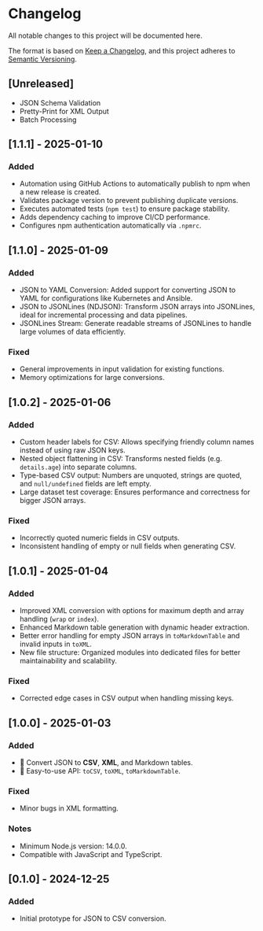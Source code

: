 # Changelog

All notable changes to this project will be documented here.

The format is based on [Keep a Changelog](https://keepachangelog.com/), and this project adheres to [Semantic Versioning](https://semver.org/).

## [Unreleased]

- JSON Schema Validation
- Pretty-Print for XML Output
- Batch Processing

## [1.1.1] - 2025-01-10

### Added

- Automation using GitHub Actions to automatically publish to npm when a new release is created.
- Validates package version to prevent publishing duplicate versions.
- Executes automated tests (`npm test`) to ensure package stability.
- Adds dependency caching to improve CI/CD performance.
- Configures npm authentication automatically via `.npmrc`.

## [1.1.0] - 2025-01-09

### Added

- JSON to YAML Conversion: Added support for converting JSON to YAML for configurations like Kubernetes and Ansible.
- JSON to JSONLines (NDJSON): Transform JSON arrays into JSONLines, ideal for incremental processing and data pipelines.
- JSONLines Stream: Generate readable streams of JSONLines to handle large volumes of data efficiently.

### Fixed

- General improvements in input validation for existing functions.
- Memory optimizations for large conversions.

## [1.0.2] - 2025-01-06

### Added

- Custom header labels for CSV: Allows specifying friendly column names instead of using raw JSON keys.
- Nested object flattening in CSV: Transforms nested fields (e.g. `details.age`) into separate columns.
- Type-based CSV output: Numbers are unquoted, strings are quoted, and `null/undefined` fields are left empty.
- Large dataset test coverage: Ensures performance and correctness for bigger JSON arrays.

### Fixed

- Incorrectly quoted numeric fields in CSV outputs.
- Inconsistent handling of empty or null fields when generating CSV.

## [1.0.1] - 2025-01-04

### Added

- Improved XML conversion with options for maximum depth and array handling (`wrap` or `index`).
- Enhanced Markdown table generation with dynamic header extraction.
- Better error handling for empty JSON arrays in `toMarkdownTable` and invalid inputs in `toXML`.
- New file structure: Organized modules into dedicated files for better maintainability and scalability.

### Fixed

- Corrected edge cases in CSV output when handling missing keys.

## [1.0.0] - 2025-01-03

### Added

- 🚀 Convert JSON to **CSV**, **XML**, and Markdown tables.
- 📄 Easy-to-use API: `toCSV`, `toXML`, `toMarkdownTable`.

### Fixed

- Minor bugs in XML formatting.

### Notes

- Minimum Node.js version: 14.0.0.
- Compatible with JavaScript and TypeScript.

## [0.1.0] - 2024-12-25

### Added

- Initial prototype for JSON to CSV conversion.
